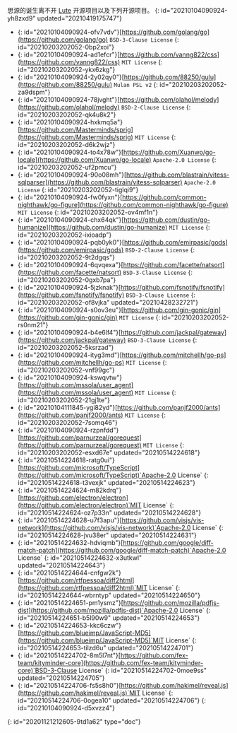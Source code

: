 思源的诞生离不开 [Lute](https://github.com/88250/lute) 开源项目以及下列开源项目。
{: id="20210104090924-yh8zxd9" updated="20210419175747"}

* {: id="20210104090924-ofv7vdv"}[https://github.com/golang/go](https://github.com/golang/go) `BSD-3-Clause License`
  {: id="20210203202052-0bp2xoi"}
* {: id="20210104090924-ad1efcr"}[https://github.com/vanng822/css](https://github.com/vanng822/css) `MIT License`
  {: id="20210203202052-ykx6zkg"}
* {: id="20210104090924-2y02qy0"}[https://github.com/88250/gulu](https://github.com/88250/gulu) `Mulan PSL v2​`
  {: id="20210203202052-za9dspm"}
* {: id="20210104090924-78jvght"}[https://github.com/olahol/melody](https://github.com/olahol/melody) `BSD-2-Clause License`
  {: id="20210203202052-qk4u8k2"}
* {: id="20210104090924-hxkmq5a"}[https://github.com/Masterminds/sprig](https://github.com/Masterminds/sprig) `MIT License`
  {: id="20210203202052-d6k2wjz"}
* {: id="20210104090924-to4x78w"}[https://github.com/Xuanwo/go-locale](https://github.com/Xuanwo/go-locale) `Apache-2.0 License`
  {: id="20210203202052-uf2pmcu"}
* {: id="20210104090924-90o08mh"}[https://github.com/blastrain/vitess-sqlparser](https://github.com/blastrain/vitess-sqlparser) `Apache-2.0 License`
  {: id="20210203202052-tiglqi9"}
* {: id="20210104090924-fw0fyxn"}[https://github.com/common-nighthawk/go-figure](https://github.com/common-nighthawk/go-figure) `MIT License`
  {: id="20210203202052-ov4mf1n"}
* {: id="20210104090924-chx64qk"}[https://github.com/dustin/go-humanize](https://github.com/dustin/go-humanize) `MIT License`
  {: id="20210203202052-ixioadp"}
* {: id="20210104090924-pqb0yk0"}[https://github.com/emirpasic/gods](https://github.com/emirpasic/gods) `BSD-2-Clause License`
  {: id="20210203202052-9t2dgqs"}
* {: id="20210104090924-6qvqexa"}[https://github.com/facette/natsort](https://github.com/facette/natsort) `BSD-3-Clause License`
  {: id="20210203202052-0gxb7pa"}
* {: id="20210104090924-5jzknak"}[https://github.com/fsnotify/fsnotify](https://github.com/fsnotify/fsnotify) `BSD-3-Clause License`
  {: id="20210203202052-of8vjka" updated="20210428232721"}
* {: id="20210104090924-s0ov3eu"}[https://github.com/gin-gonic/gin](https://github.com/gin-gonic/gin) `MIT License`
  {: id="20210203202052-rs0nm21"}
* {: id="20210104090924-b4e6lf4"}[https://github.com/jackpal/gateway](https://github.com/jackpal/gateway) `BSD-3-Clause License`
  {: id="20210203202052-5ksrzad"}
* {: id="20210104090924-ityg3md"}[https://github.com/mitchellh/go-ps](https://github.com/mitchellh/go-ps) `MIT License`
  {: id="20210203202052-vnf99gc"}
* {: id="20210104090924-kswqvtw"}[https://github.com/mssola/user_agent](https://github.com/mssola/user_agent) `MIT License`
  {: id="20210203202052-21gj1te"}
* {: id="20210104111845-ygi82yd"}[https://github.com/panjf2000/ants](https://github.com/panjf2000/ants) `MIT License`
  {: id="20210203202052-7somq46"}
* {: id="20210104090924-rzpnfdd"}[https://github.com/parnurzeal/gorequest](https://github.com/parnurzeal/gorequest) `MIT License`
  {: id="20210203202052-esxd67e" updated="20210514224618"}
* {: id="20210514224618-ratg0ui"}[https://github.com/microsoft/TypeScript](https://github.com/microsoft/TypeScript)`Apache-2.0 License`
  {: id="20210514224618-t3vexjk" updated="20210514224623"}
* {: id="20210514224624-m82kdrq"}[https://github.com/electron/electron](https://github.com/electron/electron)`MIT License`
  {: id="20210514224624-oz7p33n" updated="20210514224628"}
* {: id="20210514224628-u7f3apu"}[https://github.com/visjs/vis-network](https://github.com/visjs/vis-network)`Apache-2.0 License`
  {: id="20210514224628-jvu38er" updated="20210514224631"}
* {: id="20210514224632-hdviqmb"}[https://github.com/google/diff-match-patch](https://github.com/google/diff-match-patch)`Apache-2.0 License`
  {: id="20210514224632-x3utkwl" updated="20210514224643"}
* {: id="20210514224644-cnfgw2k"}[https://github.com/rtfpessoa/diff2html](https://github.com/rtfpessoa/diff2html)`MIT License`
  {: id="20210514224644-wbrntyp" updated="20210514224650"}
* {: id="20210514224651-pm1ysmz"}[https://github.com/mozilla/pdfjs-dist](https://github.com/mozilla/pdfjs-dist)`Apache-2.0 License`
  {: id="20210514224651-b5l90w9" updated="20210514224653"}
* {: id="20210514224653-kkc6czw"}[https://github.com/blueimp/JavaScript-MD5](https://github.com/blueimp/JavaScript-MD5)`MIT License`
  {: id="20210514224653-tilzd6u" updated="20210514224701"}
* {: id="20210514224702-8m5l7nt"}[https://github.com/fex-team/kityminder-core](https://github.com/fex-team/kityminder-core)`BSD-3-Clause License`
  {: id="20210514224702-0moe9ss" updated="20210514224705"}
* {: id="20210514224706-fs5s8h0"}[https://github.com/hakimel/reveal.js](https://github.com/hakimel/reveal.js)`MIT License`
  {: id="20210514224706-0ogea10" updated="20210514224706"}
{: id="20210104090924-d5xvzz4"}


{: id="20201121212605-9td1a62" type="doc"}
